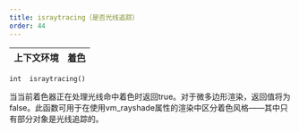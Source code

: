 ```yaml
---
title: israytracing（是否光线追踪）
order: 44
---
```


| 上下文环境 | [着色](../contexts/shading.html) |
| --- | --- |

`int  israytracing()`

当当前着色器正在处理光线命中着色时返回true。对于微多边形渲染，返回值将为false。此函数可用于在使用vm_rayshade属性的渲染中区分着色风格——其中只有部分对象是光线追踪的。